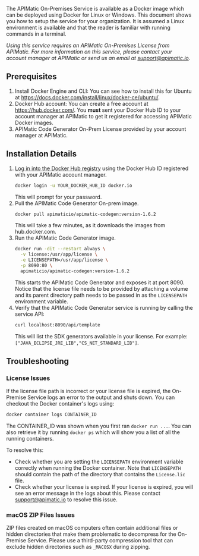 The APIMatic On-Premises Service is available as a Docker image which can be deployed using Docker for Linux or Windows. This document shows you how to setup the service for your organization. It is assumed a Linux environment is available and that the reader is familiar with running commands in a terminal.

*Using this service requires an APIMatic On-Premises License from APIMatic. For more information on this service, please contact your account manager at APIMatic or send us an email at [support@apimatic.io](mailto:support@apimatic.io).*

## Prerequisites

1. Install Docker Engine and CLI: You can see how to install this for Ubuntu at https://docs.docker.com/install/linux/docker-ce/ubuntu/.
2. Docker Hub account: You can create a free account at https://hub.docker.com/. You **must** sent your Docker Hub ID to your account manager at APIMatic to get it registered for accessing APIMatic Docker images.
3. APIMatic Code Generator On-Prem License provided by your account manager at APIMatic. 

## Installation Details

1. [Log in into the Docker Hub registry](https://docs.docker.com/engine/reference/commandline/login/) using the Docker Hub ID registered with your APIMatic account manager.
   ```bash
   docker login -u YOUR_DOCKER_HUB_ID docker.io
   ```
   This will prompt for your password.
2. Pull the APIMatic Code Generator On-prem image.
   ```bash
   docker pull apimaticio/apimatic-codegen:version-1.6.2
   ```
   This will take a few minutes, as it downloads the images from hub.docker.com.
3. Run the APIMatic Code Generator image.
   ```bash
   docker run -dit --restart always \
     -v license:/usr/app/license \
     -e LICENSEPATH=/usr/app/license \
     -p 8090:80 \
     apimaticio/apimatic-codegen:version-1.6.2
   ```
   This starts the APIMatic Code Generator and exposes it at port 8090. Notice that the license file needs to be provided by attaching a volume and its parent directory path needs to be passed in as the `LICENSEPATH` environment variable.
4. Verify that the APIMatic Code Generator service is running by calling the service API:
   ```bash
   curl localhost:8090/api/template
   ```
   This will list the SDK generators available in your license. For example: `["JAVA_ECLIPSE_JRE_LIB","CS_NET_STANDARD_LIB"]`.

## Troubleshooting

### License Issues

If the license file path is incorrect or your license file is expired, the On-Premise Service logs an error to the output and shuts down. You can checkout the Docker container's logs using:

```bash
docker container logs CONTAINER_ID
```

The CONTAINER_ID was shown when you first ran `docker run ...`. You can also retrieve it by running `docker ps` which will show you a list of all the running containers.

To resolve this:

* Check whether you are setting the `LICENSEPATH` environment variable correctly when running the Docker container. Note that `LICENSEPATH` should contain the path of the directory that contains the `License.lic` file.
* Check whether your license is expired. If your license is expired, you will see an error message in the logs about this. Please contact [support@apimatic.io](mailto:support@apimatic.io) to resolve this issue.

### macOS ZIP Files Issues

ZIP files created on macOS computers often contain additional files or hidden directories that make them problematic to decompress for the On-Premise Service. Please use a third-party compression tool that can exclude hidden directories such as `_MACOSX` during zipping.
